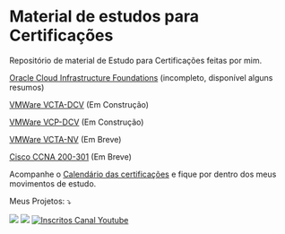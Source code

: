 # Material de estudos para Certificações
Repositório de material de Estudo para Certificações feitas por mim.

[Oracle Cloud Infrastructure Foundations](https://github.com/weslleycsil/estudos-certificacoes/tree/main/oracle/OCI%20Foundations) (incompleto, disponível alguns resumos)

[VMWare VCTA-DCV](https://github.com/weslleycsil/estudos-certificacoes/tree/main/vmware/vcta-dcv) (Em Construção)

[VMWare VCP-DCV](vmware/vcp-dcv) (Em Construção)

[VMWare VCTA-NV](#) (Em Breve)

[Cisco CCNA 200-301](#) (Em Breve)

Acompanhe o [Calendário das certificações](certs_schedule.md) e fique por dentro dos meus movimentos de estudo.

Meus Projetos: ⤵️
</p>

<p align="left">
  
  <a href="https://infra.expert/#/portal/signup" alt="Blog">
  <img src="https://img.shields.io/static/v1?label=Blog&message=Infra%20Expert&color=232634&style=for-the-badge&logo=ghost&link=https://infra.expert/#/portal/signup"/></a>

  <a href="https://instagram.com/infraantenada" alt="Instagram">
  <img src="https://img.shields.io/badge/@infraantenada-E4405F?style=for-the-badge&logo=instagram&logoColor=white&link=https://instagram.com/infraantenada"/></a>

  <a href="http://youtube.com/infraantenada?sub_confirmation=1">
    <img alt="Inscritos Canal Youtube" src="https://img.shields.io/youtube/channel/subscribers/UC9YAyen5LMa_o2oeJ5bcmdg?label=INFRAANTENADA&logo=Youtube&style=for-the-badge">
  </a>
</p> 

